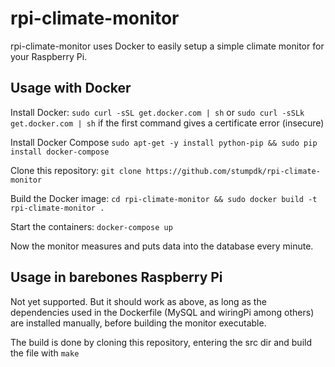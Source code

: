 # rpi-climate-monitor

rpi-climate-monitor uses Docker to easily setup a simple climate monitor for your Raspberry Pi.

## Usage with Docker

Install Docker:
```sudo curl -sSL get.docker.com | sh``` or ```sudo curl -sSLk get.docker.com | sh``` if the first command gives a certificate error (insecure)

Install Docker Compose
```sudo apt-get -y install python-pip && sudo pip install docker-compose```

Clone this repository:
```git clone https://github.com/stumpdk/rpi-climate-monitor```

Build the Docker image:
```cd rpi-climate-monitor && sudo docker build -t rpi-climate-monitor .```

Start the containers:
```docker-compose up```

Now the monitor measures and puts data into the database every minute.


## Usage in barebones Raspberry Pi

Not yet supported. But it should work as above, as long as the dependencies used in the Dockerfile (MySQL and wiringPi among others) are installed manually, before building the monitor executable.

The build is done by cloning this repository, entering the src dir and build the file with ```make```
